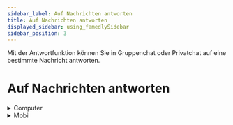 ```yaml
---
sidebar_label: Auf Nachrichten antworten
title: Auf Nachrichten antworten
displayed_sidebar: using_famedlySidebar
sidebar_position: 3
---
```


Mit der Antwortfunktion können Sie in Gruppenchat oder Privatchat auf eine bestimmte Nachricht antworten.

# Auf Nachrichten antworten


<details>
<summary>Computer</summary>

 1. Bewegen Sie den Mauszeiger über die Nachricht, die Sie beantworten möchten.
2. Klicken Sie auf das ↪ **Antworten** **Symbol**.
3. Geben Sie Ihre Antwort in das Textfeld ein.
4. Drücken Sie **Enter** oder klicken Sie auf das → **Symbol senden**, um die Antwort zu senden.

</details>

<details>
<summary>Mobil</summary>

1. Tippen Sie auf die Nachricht, die Sie beantworten möchten.
2. Tippen Sie **Antworten**.
3. Geben Sie Ihre Antwort in das Textfeld ein.
4. Klicken Sie auf das →**Senden Symbol**.

</details>